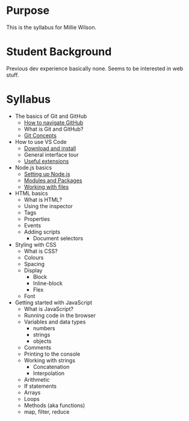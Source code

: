 # Purpose

This is the syllabus for Millie Wilson.

# Student Background

Previous dev experience basically none. Seems to be interested in web stuff.

# Syllabus

- The basics of Git and GitHub
  - [How to navigate GitHub](/Git/NavigatingGitHub.md)
  - What is Git and GitHub?
  - [Git Concepts](/Git/GitConcepts.md)
- How to use VS Code
  - [Download and install](https://code.visualstudio.com/)
  - General interface tour
  - [Useful extensions](VSCode/UsefulExtensions.md)
- Node.js basics
  - [Setting up Node.js](../Node/GettingStarted.md)
  - [Modules and Packages](../Node/ModulesAndPackages.md)
  - [Working with files](../Node/WorkingWithFiles.md)
- HTML basics
  - What is HTML?
  - Using the inspector
  - Tags
  - Properties
  - Events
  - Adding scripts
    - Document selectors
- Styling with CSS
  - What is CSS?
  - Colours
  - Spacing
  - Display
    - Block
    - Inline-block
    - Flex
  - Font
- Getting started with JavaScript
  - What is JavaScript?
  - Running code in the browser
  - Variables and data types
    - numbers
    - strings
    - objects
  - Comments
  - Printing to the console
  - Working with strings
    - Concatenation
    - Interpolation
  - Arithmetic
  - If statements
  - Arrays
  - Loops
  - Methods (aka functions)
  - map, filter, reduce
